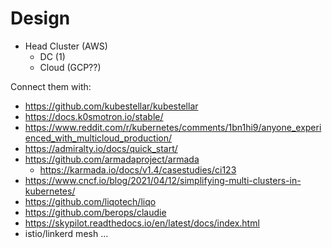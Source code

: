 # Design
- Head Cluster (AWS)
  - DC (1)
  - Cloud (GCP??)

Connect them with:
- https://github.com/kubestellar/kubestellar
- https://docs.k0smotron.io/stable/
- https://www.reddit.com/r/kubernetes/comments/1bn1hi9/anyone_experienced_with_multicloud_production/
- https://admiralty.io/docs/quick_start/
- https://github.com/armadaproject/armada
  - https://karmada.io/docs/v1.4/casestudies/ci123
- https://www.cncf.io/blog/2021/04/12/simplifying-multi-clusters-in-kubernetes/
- https://github.com/liqotech/liqo
- https://github.com/berops/claudie
- https://skypilot.readthedocs.io/en/latest/docs/index.html
- istio/linkerd mesh ...

